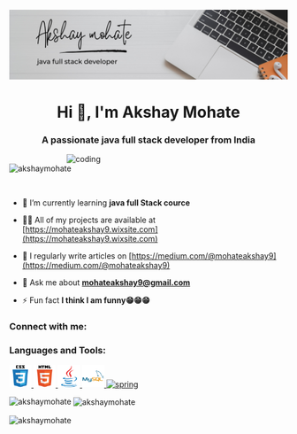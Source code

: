 ![logo](https://github.com/akshaymohate/akshay-mohate/blob/main/Grey%20Minimalist%20Modern%20Social%20Media%20Specialist%20LinkedIn%20Banner.png)
<h1 align="center">Hi 👋, I'm Akshay Mohate</h1>
<h3 align="center">A passionate java full stack developer from India</h3>

<img align="right" alt="coding" width="400" src="https://user-images.githubusercontent.com/55389276/140866485-8fb1c876-9a8f-4d6a-98dc-08c4981eaf70.gif">

<p align="left"> <img src="https://komarev.com/ghpvc/?username=akshaymohate&label=Profile%20views&color=0e75b6&style=flat" alt="akshaymohate" /> </p>

<p align="left"> <a href="https://twitter.com/" target="blank"><img src="https://img.shields.io/twitter/follow/?logo=twitter&style=for-the-badge" alt="" /></a> </p>

- 🌱 I’m currently learning **java full Stack cource**

- 👨‍💻 All of my projects are available at [https://mohateakshay9.wixsite.com](https://mohateakshay9.wixsite.com)

- 📝 I regularly write articles on [https://medium.com/@mohateakshay9](https://medium.com/@mohateakshay9)

- 💬 Ask me about **mohateakshay9@gmail.com**

- ⚡ Fun fact **I think I am funny😁😁😁**

<h3 align="left">Connect with me:</h3>
<p align="left">
</p>

<h3 align="left">Languages and Tools:</h3>
<p align="left"> <a href="https://www.w3schools.com/css/" target="_blank" rel="noreferrer"> <img src="https://raw.githubusercontent.com/devicons/devicon/master/icons/css3/css3-original-wordmark.svg" alt="css3" width="40" height="40"/> </a> <a href="https://www.w3.org/html/" target="_blank" rel="noreferrer"> <img src="https://raw.githubusercontent.com/devicons/devicon/master/icons/html5/html5-original-wordmark.svg" alt="html5" width="40" height="40"/> </a> <a href="https://www.java.com" target="_blank" rel="noreferrer"> <img src="https://raw.githubusercontent.com/devicons/devicon/master/icons/java/java-original.svg" alt="java" width="40" height="40"/> </a> <a href="https://www.mysql.com/" target="_blank" rel="noreferrer"> <img src="https://raw.githubusercontent.com/devicons/devicon/master/icons/mysql/mysql-original-wordmark.svg" alt="mysql" width="40" height="40"/> </a> <a href="https://spring.io/" target="_blank" rel="noreferrer"> <img src="https://www.vectorlogo.zone/logos/springio/springio-icon.svg" alt="spring" width="40" height="40"/> </a> </p>

<p><img align="left" src="https://github-readme-stats.vercel.app/api/top-langs?username=akshaymohate&show_icons=true&locale=en&layout=compact" alt="akshaymohate" /></p>

<p>&nbsp;<img align="center" src="https://github-readme-stats.vercel.app/api?username=akshaymohate&show_icons=true&locale=en" alt="akshaymohate" /></p>

<p><img align="center" src="https://github-readme-streak-stats.herokuapp.com/?user=akshaymohate&" alt="akshaymohate" /></p>
